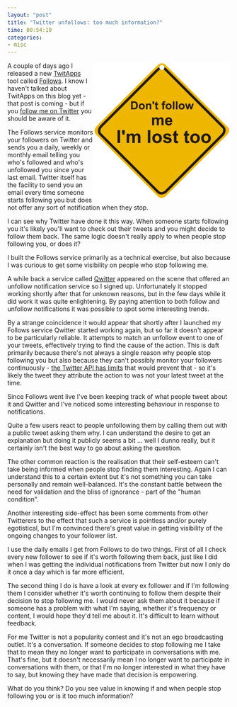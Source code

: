 ```yaml
---
layout: "post"
title: "Twitter unfollows: too much information?"
time: 00:54:19
categories:
- misc
---
```

<img src="/assets/dont-follow-me-sign.gif" border="0" alt="dont_follow_me_sign.gif" width="310" height="310" align="right" />A couple of days ago I released a new <a href="http://twitapps.com/">TwitApps</a> tool called <a href="http://twitapps.com/follows/">Follows</a>. I know I haven't talked about TwitApps on this blog yet - that post is coming - but if you <a href="http://twitter.com/stut">follow me on Twitter</a> you should be aware of it.

The Follows service monitors your followers on Twitter and sends you a daily, weekly or monthly email telling you who's followed and who's unfollowed you since your last email. Twitter itself has the facility to send you an email every time someone starts following you but does not offer any sort of notification when they stop.

I can see why Twitter have done it this way. When someone starts following you it's likely you'll want to check out their tweets and you might decide to follow them back. The same logic doesn't really apply to when people stop following you, or does it?

I built the Follows service primarily as a technical exercise, but also because I was curious to get some visibility on people who stop following me.

A while back a service called <a href="http://useqwitter.com/">Qwitter</a> appeared on the scene that offered an unfollow notification service so I signed up. Unfortunately it stopped working shortly after that for unknown reasons, but in the few days while it did work it was quite enlightening. By paying attention to both follow and unfollow notifications it was possible to spot some interesting trends.

By a strange coincidence it would appear that shortly after I launched my Follows service Qwitter started working again, but so far it doesn't appear to be particularly reliable. It attempts to match an unfollow event to one of your tweets, effectively trying to find the cause of the action. This is daft primarily because there's not always a single reason why people stop following you but also because they can't possibly monitor your followers continuously - <a href="http://apiwiki.twitter.com/REST+API+Documentation#RateLimiting">the Twitter API has limits</a> that would prevent that - so it's likely the tweet they attribute the action to was not your latest tweet at the time.

Since Follows went live I've been keeping track of what people tweet about it and Qwitter and I've noticed some interesting behaviour in response to notifications.

Quite a few users react to people unfollowing them by calling them out with a public tweet asking them why. I can understand the desire to get an explanation but doing it publicly seems a bit ... well I dunno really, but it certainly isn't the best way to go about asking the question.

The other common reaction is the realisation that their self-esteem can't take being informed when people stop finding them interesting. Again I can understand this to a certain extent but it's not something you can take personally and remain well-balanced. It's the constant battle between the need for validation and the bliss of ignorance - part of the "human condition".

Another interesting side-effect has been some comments from other Twitterers to the effect that such a service is pointless and/or purely egotistical, but I'm convinced there's great value in getting visibility of the ongoing changes to your follower list.

I use the daily emails I get from Follows to do two things. First of all I check every new follower to see if it's worth following them back, just like I did when I was getting the individual notifications from Twitter but now I only do it once a day which is far more efficient.

The second thing I do is have a look at every ex follower and if I'm following them I consider whether it's worth continuing to follow them despite their decision to stop following me. I would never ask them about it because if someone has a problem with what I'm saying, whether it's frequency or content, I would hope they'd tell me about it. It's difficult to learn without feedback.

For me Twitter is not a popularity contest and it's not an ego broadcasting outlet. It's a conversation. If someone decides to stop following me I take that to mean they no longer want to participate in conversations with me. That's fine, but it doesn't necessarily mean I no longer want to participate in conversations with them, or that I'm no longer interested in what they have to say, but knowing they have made that decision is empowering.

What do you think? Do you see value in knowing if and when people stop following you or is it too much information?